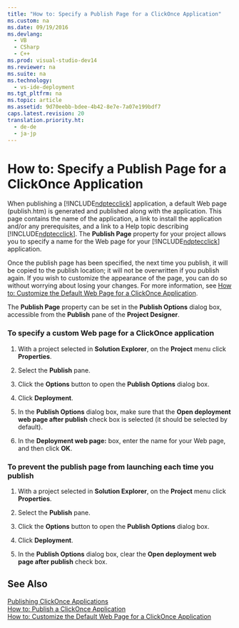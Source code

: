 ```yaml
---
title: "How to: Specify a Publish Page for a ClickOnce Application"
ms.custom: na
ms.date: 09/19/2016
ms.devlang: 
  - VB
  - CSharp
  - C++
ms.prod: visual-studio-dev14
ms.reviewer: na
ms.suite: na
ms.technology: 
  - vs-ide-deployment
ms.tgt_pltfrm: na
ms.topic: article
ms.assetid: 9d70eebb-bdee-4b42-8e7e-7a07e199bdf7
caps.latest.revision: 20
translation.priority.ht: 
  - de-de
  - ja-jp
---
```

# How to: Specify a Publish Page for a ClickOnce Application
When publishing a [!INCLUDE[ndptecclick](../vs140/includes/ndptecclick_md.md)] application, a default Web page (publish.htm) is generated and published along with the application. This page contains the name of the application, a link to install the application and/or any prerequisites, and a link to a Help topic describing [!INCLUDE[ndptecclick](../vs140/includes/ndptecclick_md.md)]. The **Publish Page** property for your project allows you to specify a name for the Web page for your [!INCLUDE[ndptecclick](../vs140/includes/ndptecclick_md.md)] application.  
  
 Once the publish page has been specified, the next time you publish, it will be copied to the publish location; it will not be overwritten if you publish again. If you wish to customize the appearance of the page, you can do so without worrying about losing your changes. For more information, see [How to: Customize the Default Web Page for a ClickOnce Application](../vs140/How-to--Customize-the-Default-Web-Page-for-a-ClickOnce-Application.md).  
  
 The **Publish Page** property can be set in the **Publish Options** dialog box, accessible from the **Publish** pane of the **Project Designer**.  
  
### To specify a custom Web page for a ClickOnce application  
  
1.  With a project selected in **Solution Explorer**, on the **Project** menu click **Properties**.  
  
2.  Select the **Publish** pane.  
  
3.  Click the **Options** button to open the **Publish Options** dialog box.  
  
4.  Click **Deployment**.  
  
5.  In the **Publish Options** dialog box, make sure that the **Open deployment web page after publish** check box is selected (it should be selected by default).  
  
6.  In the **Deployment web page:** box, enter the name for your Web page, and then click **OK**.  
  
### To prevent the publish page from launching each time you publish  
  
1.  With a project selected in **Solution Explorer**, on the **Project** menu click **Properties**.  
  
2.  Select the **Publish** pane.  
  
3.  Click the **Options** button to open the **Publish Options** dialog box.  
  
4.  Click **Deployment**.  
  
5.  In the **Publish Options** dialog box, clear the **Open deployment web page after publish** check box.  
  
## See Also  
 [Publishing ClickOnce Applications](../vs140/Publishing-ClickOnce-Applications.md)   
 [How to: Publish a ClickOnce Application](../vs140/How-to--Publish-a-ClickOnce-Application-using-the-Publish-Wizard.md)   
 [How to: Customize the Default Web Page for a ClickOnce Application](../vs140/How-to--Customize-the-Default-Web-Page-for-a-ClickOnce-Application.md)